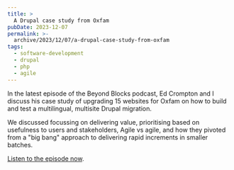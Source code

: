 ```yaml
---
title: >
  A Drupal case study from Oxfam
pubDate: 2023-12-07
permalink: >-
  archive/2023/12/07/a-drupal-case-study-from-oxfam
tags:
  - software-development
  - drupal
  - php
  - agile
---
```


In the latest episode of the Beyond Blocks podcast, Ed Crompton and I discuss his case study of upgrading 15 websites for Oxfam on how to build and test a multilingual, multisite Drupal migration.

We discussed focussing on delivering value, prioritising based on usefulness to users and stakeholders, Agile vs agile, and how they pivoted from a "big bang" approach to delivering rapid increments in smaller batches.

[Listen to the episode now][listen].

[listen]: {{site.url}}/podcast/4-ed-crompton-oxfam-case-study
